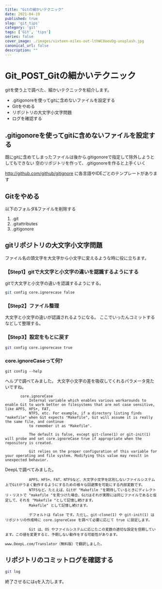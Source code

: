 ```yaml
---
title: "Gitの細かいテクニック"
date: 2021-04-19
published: true
slag: 'git_tips'
category: 'git'
tags: ['Git', 'tips']
series: false
cover_image: ./images/sixteen-miles-out-lthWC8oevDg-unsplash.jpg
canonical_url: false
description: ""
---
```

# Git_POST_Gitの細かいテクニック
gitを使う上で調べた、細かいテクニックを紹介します。

* .gitigonoreを使ってgitに含めないファイルを設定する
* Gitをやめる
* リポジトリの大文字小文字問題
* ログを確認する

## .gitigonoreを使ってgitに含めないファイルを設定する
既にgitに含めてしまったファイルは後から.gitigonoreで指定して除外しようとしてもできない
空のリポジトリを作って、.gitigonoreを作ると上手くいく

http://github.com/github/gitignore
に各言語やIDEごとのテンプレートがあります

## Gitをやめる
以下のフォルダ&ファイルを削除する

1. .git
1. .gitattributes
1. .gitigonore

## gitリポジトリの大文字小文字問題
ファイル名の頭文字を大文字から小文字に変えるような時に役に立ちます。

### 【Step1】gitで大文字と小文字の違いを認識するようにする
gitで大文字と小文字の違いを認識するようにする。
```bash
git config core.ignorecase false
```

### 【Step2】ファイル整理
大文字と小文字の違いが認識されるようになる。
ここでいったんコミットするなどして整理する。

### 【Step3】設定をもとに戻す

```bash
git config core.ignorecase true
```

### core.ignoreCaseって何?

```
git config --help
```

ヘルプで調べてみました。
大文字小文字の差を吸収してくれるパラメータ見たいですね。

```
       core.ignoreCase
           Internal variable which enables various workarounds to enable Git to work better on filesystems that are not case sensitive, like APFS, HFS+, FAT,
           NTFS, etc. For example, if a directory listing finds "makefile" when Git expects "Makefile", Git will assume it is really the same file, and continue
           to remember it as "Makefile".

           The default is false, except git-clone(1) or git-init(1) will probe and set core.ignoreCase true if appropriate when the repository is created.

           Git relies on the proper configuration of this variable for your operating and file system. Modifying this value may result in unexpected behavior.
```

DeepLで調べてみました。

```
           APFS、HFS+、FAT、NTFSなど、大文字小文字を区別しないファイルシステム上でGitがうまく動作するようにするための様々な回避策を可能にする内部変数です。
           NTFSなど。たとえば、Gitが "Makefile "を期待しているときにディレクトリ・リストで "makefile "を見つけた場合、Gitはそれが実際には同じファイルであると仮定して、それを "Makefile "として記憶し続けます。
           Makefile" として記憶し続けます。

           デフォルトは false です。ただし、git-clone(1) や git-init(1) はリポジトリの作成時に core.ignoreCase を調べて必要に応じて true に設定します。

           Git は、OS やファイルシステムに応じたこの変数の適切な設定を信頼しています。この値を変更すると、予期しない動作をする可能性があります。

www.DeepL.com/Translator（無料版）で翻訳しました。
```

## リポジトリのコミットログを確認する

```bash
git log
```

終了させるには`q`を入力します。
